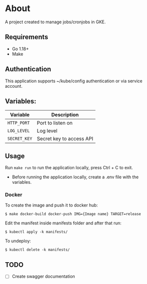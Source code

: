 # About

A project created to manage jobs/cronjobs in GKE.

## Requirements

* Go 1.18+
* Make

## Authentication

This application supports ~/kube/config authentication or via service account.

## Variables:

| Variable | Description |
| --- | --- |
| `HTTP_PORT` | Port to listen on |
| `LOG_LEVEL` | Log level |
| `SECRET_KEY` | Secret key to access API |


## Usage

Run `make run` to run the application locally, press Ctrl + C to exit.

* Before running the application locally, create a .env file with the variables.

### Docker 

To create the image and push it to docker hub:

```
$ make docker-build docker-push IMG={Image name} TARGET=release
```

Edit the manifest inside manifests folder and after that run:

```
$ kubectl apply -k manifests/
```

To undeploy:

```
$ kubectl delete -k manifests/
```


## TODO

- [ ] Create swagger documentation
